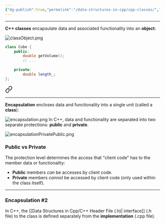 ```yaml
---
{"dg-publish":true,"permalink":"/data-structures-in-cpp/cpp-classes/","noteIcon":"1"}
---
```


---
**C++ classes** encapsulate data and associated functionality into an **object**:

![classObject.png](/img/user/Data%20Structures%20in%20Cpp/Reference%20images/classObject.png)

```c++
class Cube {
	public:
		double getVolume();
		// ...
		
	private:
		double length_;
};
```


<div class="transclusion internal-embed is-loaded"><a class="markdown-embed-link" href="/data-structures-in-cpp/encapsulation/" aria-label="Open link"><svg xmlns="http://www.w3.org/2000/svg" width="24" height="24" viewBox="0 0 24 24" fill="none" stroke="currentColor" stroke-width="2" stroke-linecap="round" stroke-linejoin="round" class="svg-icon lucide-link"><path d="M10 13a5 5 0 0 0 7.54.54l3-3a5 5 0 0 0-7.07-7.07l-1.72 1.71"></path><path d="M14 11a5 5 0 0 0-7.54-.54l-3 3a5 5 0 0 0 7.07 7.07l1.71-1.71"></path></svg></a><div class="markdown-embed">




---
**Encapsulation** encloses data and functionality into a single unit (called a **class**):

![encapsulation.png](/img/user/Data%20Structures%20in%20Cpp/Reference%20images/encapsulation.png)
In C++, data and functionality are separated into two separate protections: **public** and **private**.

![encapsulationPrivatePublic.png](/img/user/Data%20Structures%20in%20Cpp/Reference%20images/encapsulationPrivatePublic.png)
### Public vs Private

The protection level determines the access that "client code" has to the member data or functionality:

- **Public** members _can_ be accesses by client code.
- **Private** members _cannot_ be accessed by client code (only used within the class itself).
---

### Encapsulation \#2

In C++, the [[Data Structures in Cpp/C++ Header File (.h)\| interface]] (.h file) to the class is defined separately from the **implementation** (.cpp file).



</div></div>


